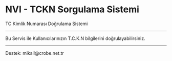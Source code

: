 # NVI - TCKN Sorgulama Sistemi
TC Kimlik Numarası Doğrulama Sistemi
<hr>
Bu Servis ile Kullanıcılarınızın T.C.K.N bilgilerini doğrulayabilirsiniz.
<hr>
Destek: mikail@crobe.net.tr
